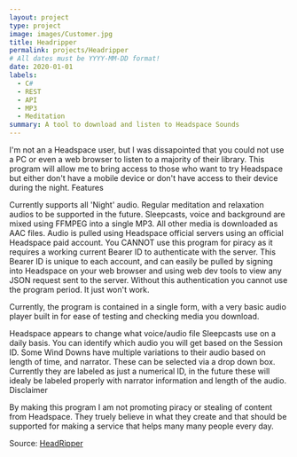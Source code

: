 ```yaml
---
layout: project
type: project
image: images/Customer.jpg
title: Headripper
permalink: projects/Headripper
# All dates must be YYYY-MM-DD format!
date: 2020-01-01
labels:
  - C#
  - REST
  - API
  - MP3
  - Meditation
summary: A tool to download and listen to Headspace Sounds
---
```

I'm not an a Headspace user, but I was dissapointed that you could not use a PC or even a web browser to listen to a majority of their library. This program will allow me to bring access to those who want to try Headspace but either don't have a mobile device or don't have access to their device during the night.
Features

Currently supports all 'Night' audio. Regular meditation and relaxation audios to be supported in the future. Sleepcasts, voice and background are mixed using FFMPEG into a single MP3. All other media is downloaded as AAC files. Audio is pulled using Headspace official servers using an official Headspace paid account. You CANNOT use this program for piracy as it requires a working current Bearer ID to authenticate with the server. This Bearer ID is unique to each account, and can easily be pulled by signing into Headspace on your web browser and using web dev tools to view any JSON request sent to the server. Without this authentication you cannot use the program period. It just won't work.

Currently, the program is contained in a single form, with a very basic audio player built in for ease of testing and checking media you download.

Headspace appears to change what voice/audio file Sleepcasts use on a daily basis. You can identify which audio you will get based on the Session ID. Some Wind Downs have multiple variations to their audio based on length of time, and narrator. These can be selected via a drop down box. Currently they are labeled as just a numerical ID, in the future these will idealy be labeled properly with narrator information and length of the audio.
Disclaimer

By making this program I am not promoting piracy or stealing of content from Headspace. They truely believe in what they create and that should be supported for making a service that helps many many people every day.

Source: [HeadRipper](https://github.com/Joexv/HeadRipper)



